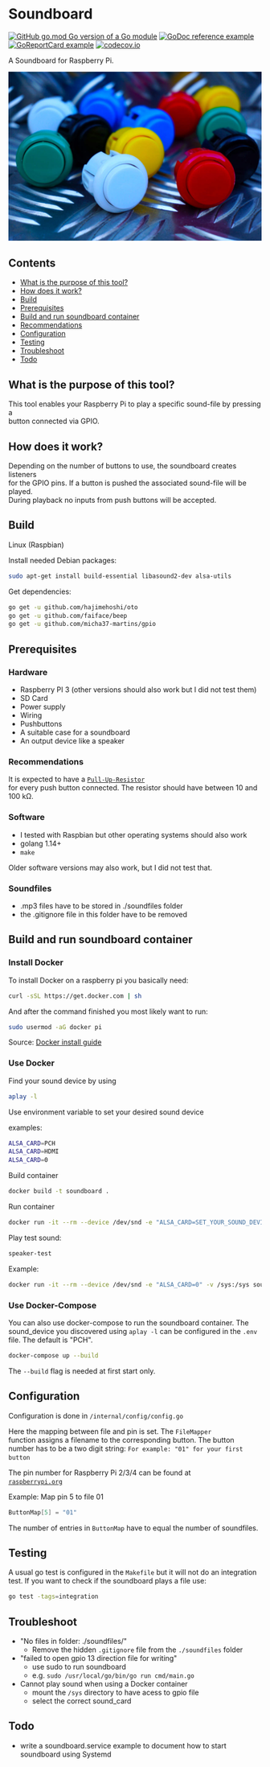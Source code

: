 Soundboard
===================

[![GitHub go.mod Go version of a Go module](https://img.shields.io/github/go-mod/go-version/gomods/athens.svg)](https://github.com/micha37-martins/soundboard)
[![GoDoc reference example](https://img.shields.io/badge/godoc-reference-blue.svg)](https://pkg.go.dev/micha37-martins/soundboard)
[![GoReportCard example](https://goreportcard.com/badge/github.com/micha37-martins/soundboard)](https://goreportcard.com/report/github.com/micha37-martins/soundboard)
[![codecov.io](https://codecov.io/gh/micha37-martins/soundboard/branch/master/graph/badge.svg?token=:graph_token )](https://codecov.io/gh/micha37-martins/soundboard)

A Soundboard for Raspberry Pi.

![pushbuttons](assets/pushbuttons.JPG)

Contents
----
- [What is the purpose of this tool?](#what-is-the-purpose-of-this-tool?)
- [How does it work?](#how-does-it-work?)
- [Build](#build)
- [Prerequisites](#prerequisites)
- [Build and run soundboard container](#build-and-run-soundboard-container)
- [Recommendations](#recommendations)
- [Configuration](#configuration)
- [Testing](#testing)
- [Troubleshoot](#troubleshoot)
- [Todo](#todo)

What is the purpose of this tool?
----
This tool enables your Raspberry Pi to play a specific sound-file by pressing a  
button connected via GPIO.

How does it work?
----
Depending on the number of buttons to use, the soundboard creates listeners  
for the GPIO pins. If a button is pushed the associated sound-file will be played.  
During playback no inputs from push buttons will be accepted.

Build
----
Linux (Raspbian)

Install needed Debian packages:
```sh
sudo apt-get install build-essential libasound2-dev alsa-utils
```

Get dependencies:
```sh
go get -u github.com/hajimehoshi/oto
go get -u github.com/faiface/beep
go get -u github.com/micha37-martins/gpio
```

Prerequisites
----

### Hardware

- Raspberry PI 3 (other versions should also work but I did not test them)
- SD Card
- Power supply
- Wiring
- Pushbuttons
- A suitable case for a soundboard
- An output device like a speaker

### Recommendations

It is expected to have a [`Pull-Up-Resistor`](https://en.wikipedia.org/wiki/Pull-up_resistor)  
for every push button connected. The resistor should have between 10 and 100 k&#8486;.

### Software

- I tested with Raspbian but other operating systems should also work
- golang 1.14+
- `make`

Older software versions may also work, but I did not test that.

### Soundfiles

- .mp3 files have to be stored in ./soundfiles folder
- the .gitignore file in this folder have to be removed

Build and run soundboard container
----

### Install Docker

To install Docker on a raspberry pi you basically need:
```sh
curl -sSL https://get.docker.com | sh
```
And after the command finished you most likely want to run:
```sh
sudo usermod -aG docker pi
```
Source: [Docker install guide](https://dev.to/rohansawant/installing-docker-and-docker-compose-on-the-raspberry-pi-in-5-simple-steps-3mgl "Install guide")

### Use Docker

Find your sound device by using
```sh
aplay -l
```

Use environment variable to set your desired sound device

examples:
```sh
ALSA_CARD=PCH
ALSA_CARD=HDMI
ALSA_CARD=0
```

Build container
```sh
docker build -t soundboard .
```

Run container
```sh
docker run -it --rm --device /dev/snd -e "ALSA_CARD=SET_YOUR_SOUND_DEVICE" -v /sys:/sys soundboard:0.0.1 /bin/sh
```
Play test sound:
```sh
speaker-test
```

Example:
```sh
docker run -it --rm --device /dev/snd -e "ALSA_CARD=0" -v /sys:/sys soundboard:0.0.1 /bin/sh
```

### Use Docker-Compose
You can also use docker-compose to run the soundboard container. The sound_device 
you discovered using `aplay -l` can be configured in the `.env` file. The default 
is "PCH".

```sh
docker-compose up --build
```

The `--build` flag is needed at first start only.

Configuration
----
Configuration is done in `/internal/config/config.go`

Here the mapping between file and pin is set. The `FileMapper`  
function assigns a filename to the corresponding button. The button  
number has to be a two digit string:
`For example: "01" for your first button`

The pin number for Raspberry Pi 2/3/4 can be found at  
[`raspberrypi.org`](https://www.raspberrypi.org/documentation/usage/gpio/)  

Example:
Map pin 5 to file 01

```go
ButtonMap[5] = "01"
```

The number of entries in `ButtonMap` have to equal the number of soundfiles.

Testing
----
A usual go test is configured in the `Makefile` but it will not do an integration test. If you want to check if the soundboard plays a file use:
```sh
go test -tags=integration
```

Troubleshoot
----
- "No files in folder: ./soundfiles/"
  - Remove the hidden `.gitignore` file from the `./soundfiles` folder
- "failed to open gpio 13 direction file for writing"
  - use sudo to run soundboard
  - e.g. `sudo /usr/local/go/bin/go run cmd/main.go`
- Cannot play sound when using a Docker container
  - mount the `/sys` directory to have acess to gpio file
  - select the correct sound_card

Todo
----
- write a soundboard.service example to document how to start
  soundboard using Systemd
